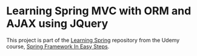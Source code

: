 # Learning Spring MVC with ORM and AJAX using JQuery

This project is part of the [Learning Spring](https://github.com/RyouHikaru/learning-spring) repository from the Udemy course, [Spring Framework In Easy Steps](https://www.udemy.com/course/springframeworkineasysteps/).